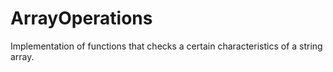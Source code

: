 # ArrayOperations
Implementation of functions that checks a certain characteristics of a string array.
